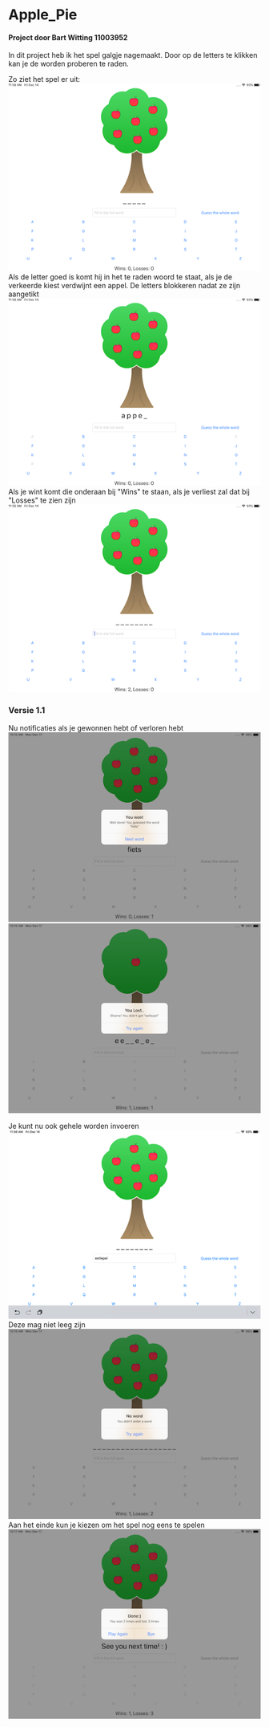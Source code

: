 # Apple_Pie
#### Project door Bart Witting 11003952

In dit project heb ik het spel galgje nagemaakt. Door op de letters te klikken kan je de worden proberen te raden. <br/>

Zo ziet het spel er uit:<br/>
![Begin van het spel](/doc/Start.png)<br/>
Als de letter goed is komt hij in het te raden woord te staat, als je de verkeerde kiest verdwijnt een appel. De letters blokkeren nadat ze zijn aangetikt<br/>
![Letter kiezen en spelen](/doc/Raden.png)<br/>
Als je wint komt die onderaan bij "Wins" te staan, als je verliest zal dat bij "Losses" te zien zijn<br/>
![Wins en Losses worden weergeven](/doc/Progress.png)

### Versie 1.1
Nu notificaties als je gewonnen hebt of verloren hebt<br/>
![Goed](/doc/Goed.png)
![Fout](/doc/Fout.png)

Je kunt nu ook gehele worden invoeren<br/>
![Woord](/doc/Raden1.png)<br/>
Deze mag niet leeg zijn<br/>
![Leeg](/doc/Leeg.png)<br/>
Aan het einde kun je kiezen om het spel nog eens te spelen<br/>
![Klaar](/doc/Klaar.png)<br/>
